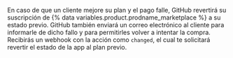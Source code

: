 En caso de que un cliente mejore su plan y el pago falle, GitHub revertirá su suscripción de {% data variables.product.prodname_marketplace %} a su estado previo. GitHub también enviará un correo electrónico al cliente para informarle de dicho fallo y para permitirles volver a intentar la compra. Recibirás un webhook con la acción como `changed`, el cual te solicitará revertir el estado de la app al plan previo.
